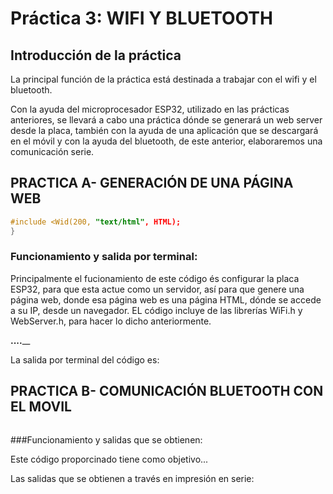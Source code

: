 # Práctica 3: WIFI Y BLUETOOTH

## Introducción de la práctica
La principal función de la práctica está destinada a trabajar con el wifi y el bluetooth.

Con la ayuda del microprocesador ESP32, utilizado en las prácticas anteriores, se llevará a cabo una práctica dónde se generará un web server desde la placa, también con la ayuda de una aplicación que se descargará en el móvil y con la ayuda del bluetooth, de este anterior, elaboraremos una comunicación serie.

## PRACTICA A- GENERACIÓN DE UNA PÁGINA WEB
```c++
#include <Wid(200, "text/html", HTML);
}
```
### Funcionamiento y salida por terminal:

Principalmente el fucionamiento de este código és configurar la placa ESP32, para que esta actue como un servidor, así para que genere una página web, donde esa página web es una página HTML, dónde se accede a su IP, desde un navegador.
EL código incluye de las librerías WiFi.h y WebServer.h, para hacer lo dicho anteriormente.

__....____

La salida por terminal del código es:

## PRACTICA B- COMUNICACIÓN BLUETOOTH CON EL MOVIL

```c++

```
###Funcionamiento y salidas que se obtienen:

Este código proporcinado tiene como objetivo...

Las salidas que se obtienen a través en impresión en serie:



